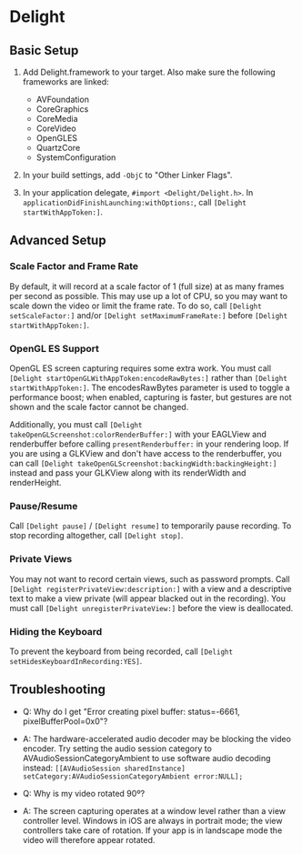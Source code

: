 Delight
=========================

Basic Setup
-----------

1. Add Delight.framework to your target. Also make sure the following frameworks are linked:
    * AVFoundation
    * CoreGraphics
    * CoreMedia
    * CoreVideo
    * OpenGLES
    * QuartzCore
    * SystemConfiguration

2. In your build settings, add `-ObjC` to "Other Linker Flags".

3. In your application delegate, `#import <Delight/Delight.h>`. In `applicationDidFinishLaunching:withOptions:`, call `[Delight startWithAppToken:]`.

Advanced Setup
--------------

### Scale Factor and Frame Rate ###

By default, it will record at a scale factor of 1 (full size) at as many frames per second as possible. This may use up a lot of CPU, so you may want to scale down the video or limit the frame rate. To do so, call `[Delight setScaleFactor:]` and/or `[Delight setMaximumFrameRate:]` before `[Delight startWithAppToken:]`.

### OpenGL ES Support ###

OpenGL ES screen capturing requires some extra work. You must call `[Delight startOpenGLWithAppToken:encodeRawBytes:]` rather than `[Delight startWithAppToken:]`. The encodesRawBytes parameter is used to toggle a performance boost; when enabled, capturing is faster, but gestures are not shown and the scale factor cannot be changed.

Additionally, you must call `[Delight takeOpenGLScreenshot:colorRenderBuffer:]` with your EAGLView and renderbuffer before calling `presentRenderbuffer:` in your rendering loop. If you are using a GLKView and don't have access to the renderbuffer, you can call `[Delight takeOpenGLScreenshot:backingWidth:backingHeight:]` instead and pass your GLKView along with its renderWidth and renderHeight.

### Pause/Resume ###

Call `[Delight pause]` / `[Delight resume]` to temporarily pause recording. To stop recording altogether, call `[Delight stop]`.

### Private Views ###

You may not want to record certain views, such as password prompts. Call `[Delight registerPrivateView:description:]` with a view and a descriptive text to make a view private (will appear blacked out in the recording). You must call `[Delight unregisterPrivateView:]` before the view is deallocated.

### Hiding the Keyboard ###

To prevent the keyboard from being recorded, call `[Delight setHidesKeyboardInRecording:YES]`.

Troubleshooting
---------------

* Q: Why do I get "Error creating pixel buffer:  status=-6661, pixelBufferPool=0x0"?
* A: The hardware-accelerated audio decoder may be blocking the video encoder. Try setting the audio session category to AVAudioSessionCategoryAmbient to use software audio decoding instead: `[[AVAudioSession sharedInstance] setCategory:AVAudioSessionCategoryAmbient error:NULL];`

* Q: Why is my video rotated 90º?
* A: The screen capturing operates at a window level rather than a view controller level. Windows in iOS are always in portrait mode; the view controllers take care of rotation. If your app is in landscape mode the video will therefore appear rotated.

